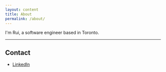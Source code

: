 ```yaml
---
layout: content
title: About
permalink: /about/
---
```

I'm Rui, a software engineer based in Toronto.

----

## Contact

- [LinkedIn](https://www.linkedin.com/in/liu-rui/)

